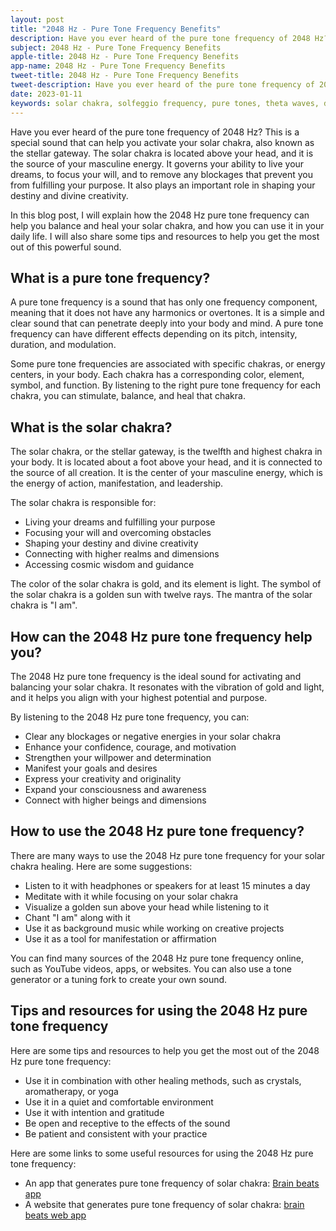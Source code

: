 ```yaml
---
layout: post
title: "2048 Hz - Pure Tone Frequency Benefits"
description: Have you ever heard of the pure tone frequency of 2048 Hz? This is a special sound that can help you activate your solar chakra, also known as the stellar gateway. The solar chakra is located above your head, and it is the source of your masculine energy.
subject: 2048 Hz - Pure Tone Frequency Benefits
apple-title: 2048 Hz - Pure Tone Frequency Benefits
app-name: 2048 Hz - Pure Tone Frequency Benefits
tweet-title: 2048 Hz - Pure Tone Frequency Benefits
tweet-description: Have you ever heard of the pure tone frequency of 2048 Hz? This is a special sound that can help you activate your solar chakra, also known as the stellar gateway. The solar chakra is located above your head, and it is the source of your masculine energy.
date: 2023-01-11
keywords: solar chakra, solfeggio frequency, pure tones, theta waves, delta waves, Brain Beats, Frequencies, White noise, Brain wave entrainment, sound therapy, binaural beats youtube
---
```


Have you ever heard of the pure tone frequency of 2048 Hz? This is a special sound that can help you activate your solar chakra, also known as the stellar gateway. The solar chakra is located above your head, and it is the source of your masculine energy. It governs your ability to live your dreams, to focus your will, and to remove any blockages that prevent you from fulfilling your purpose. It also plays an important role in shaping your destiny and divine creativity.

In this blog post, I will explain how the 2048 Hz pure tone frequency can help you balance and heal your solar chakra, and how you can use it in your daily life. I will also share some tips and resources to help you get the most out of this powerful sound.

## What is a pure tone frequency?

A pure tone frequency is a sound that has only one frequency component, meaning that it does not have any harmonics or overtones. It is a simple and clear sound that can penetrate deeply into your body and mind. A pure tone frequency can have different effects depending on its pitch, intensity, duration, and modulation.

Some pure tone frequencies are associated with specific chakras, or energy centers, in your body. Each chakra has a corresponding color, element, symbol, and function. By listening to the right pure tone frequency for each chakra, you can stimulate, balance, and heal that chakra.

## What is the solar chakra?

The solar chakra, or the stellar gateway, is the twelfth and highest chakra in your body. It is located about a foot above your head, and it is connected to the source of all creation. It is the center of your masculine energy, which is the energy of action, manifestation, and leadership.

The solar chakra is responsible for:

- Living your dreams and fulfilling your purpose
- Focusing your will and overcoming obstacles
- Shaping your destiny and divine creativity
- Connecting with higher realms and dimensions
- Accessing cosmic wisdom and guidance

The color of the solar chakra is gold, and its element is light. The symbol of the solar chakra is a golden sun with twelve rays. The mantra of the solar chakra is "I am".

## How can the 2048 Hz pure tone frequency help you?

The 2048 Hz pure tone frequency is the ideal sound for activating and balancing your solar chakra. It resonates with the vibration of gold and light, and it helps you align with your highest potential and purpose.

By listening to the 2048 Hz pure tone frequency, you can:

- Clear any blockages or negative energies in your solar chakra
- Enhance your confidence, courage, and motivation
- Strengthen your willpower and determination
- Manifest your goals and desires
- Express your creativity and originality
- Expand your consciousness and awareness
- Connect with higher beings and dimensions

## How to use the 2048 Hz pure tone frequency?

There are many ways to use the 2048 Hz pure tone frequency for your solar chakra healing. Here are some suggestions:

- Listen to it with headphones or speakers for at least 15 minutes a day
- Meditate with it while focusing on your solar chakra
- Visualize a golden sun above your head while listening to it
- Chant "I am" along with it
- Use it as background music while working on creative projects
- Use it as a tool for manifestation or affirmation

You can find many sources of the 2048 Hz pure tone frequency online, such as YouTube videos, apps, or websites. You can also use a tone generator or a tuning fork to create your own sound.

## Tips and resources for using the 2048 Hz pure tone frequency

Here are some tips and resources to help you get the most out of the 2048 Hz pure tone frequency:

- Use it in combination with other healing methods, such as crystals, aromatherapy, or yoga
- Use it in a quiet and comfortable environment
- Use it with intention and gratitude
- Be open and receptive to the effects of the sound
- Be patient and consistent with your practice

Here are some links to some useful resources for using the 2048 Hz pure tone frequency:

- An app that generates pure tone frequency of solar chakra: [Brain beats app](https://play.google.com/store/apps/details?id=app.netlify.brain_beats.twa)
- A website that generates pure tone frequency of solar chakra: [brain beats web app](https://brain-beats.in/pure-tones.html)